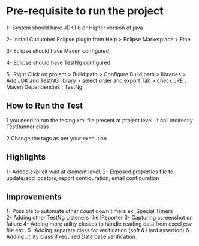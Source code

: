 # Pre-requisite to run the project

1- System should have JDK1.8 or Higher version of java

2- Install Cucumber Eclipse plugin from Help > Eclipse Marketplace > Fine

3- Eclipse should have Maven configured

4- Eclipse should have TestNg configured

5- Right Click on project > Build path > Configure Build path > libraries > Add JDK and TestNG library > select order and export Tab > check JRE , Maven Dependencies , TestNg 

##  How to Run the Test

1 you need to run the testng.xml file present at project level. It call indirectly TestRunner class

2 Change the tags as per your execution  

## Highlights

1- Added explicit wait at element level.
2- Exposed properties file to update/add locators, report configuration, email configuration

## Improvements

1- Possible to automate other count down timers ex: Special Timers  
2- Adding other TestNg Listeners like IReporter
3- Capturing screenshot on failure
4- Adding more utility classes to handle reading data from excel,csv file etc..
5- Adding separate class for verification (soft & Hard assertion)
6- Adding utility class if required Data base verification.


